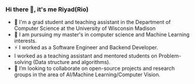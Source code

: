 ### Hi there 👋, it's me Riyad(Rio)

<!--
**RiyadHassen/RiyadHassen** is a ✨ _special_ ✨ repository because its `README.md` (this file) appears on your GitHub profile.

Here are some ideas to get you started:




- 🤔 I’m looking for help with ...
- 💬 Ask me about ...
- 📫 How to reach me: ...
- 😄 Pronouns: ...
-  Fun fact: ...
My goal is to continuously enhance my skills and knowledge in these areas to drive innovation and create solutions that solve real-world problems
-->
- 🔭 I'm a grad student and teaching assistant in the Department of Computer Science at the University of Wisconsin  Madison
- 🌱 I am pursuing my master's in computer science and  Machine Learning interests.
- ⚡ I worked as a Software Engineer and Backend Developer.
- I worked as a teaching assistant and mentored students on Problem-solving (Data structure and algorithms).  
- 👯 I’m looking to collaborate on open-source projects and research groups in the area of AI/Machine Learning/Computer Vision.

